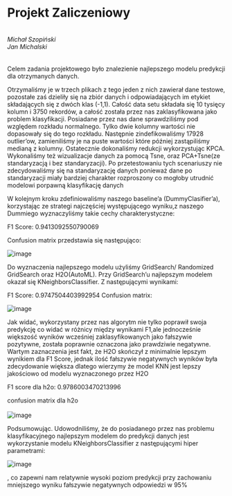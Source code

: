 <h1>Projekt Zaliczeniowy</h1> <BR>
  <i>Michał Szopiński</i> <BR>
  <i>Jan Michalski</i> <BR><BR><BR>
Celem zadania projektowego było znalezienie najlepszego modelu predykcji dla otrzymanych danych.

Otrzymaliśmy je w trzech plikach z tego jeden z nich zawierał dane testowe, pozostałe zaś dzieliły się na zbiór danych i odpowiadających im etykiet składających się z dwóch klas (-1,1). Całość data setu składała się 10 tysięcy kolumn i 3750 rekordów, a całość została przez nas zaklasyfikowana jako problem klasyfikacji. 
Posiadane przez nas dane sprawdziliśmy pod względem rozkładu normalnego. Tylko dwie kolumny wartości nie dopasowały się do tego rozkładu. Następnie zindefikowaliśmy 17928 outlier’ow, zamieniliśmy je na puste wartości które później zastąpiliśmy medianą z kolumny. Ostatecznie dokonaliśmy redukcji wykorzystując KPCA. Wykonaliśmy też wizualizacje danych za pomocą Tsne, oraz PCA+Tsne(ze standaryzacją i bez standaryzacji). Po przetestowaniu tych scenariuszy nie zdecydowaliśmy się na standaryzację danych ponieważ dane po standaryzacji miały bardziej charakter rozproszony co mogłoby utrudnić modelowi porpawną klasyfikację danych

W kolejnym kroku zdefiniowaliśmy naszego baseline’a (DummyClasifier’a), korzystając ze strategi najczęściej występującego wyniku,z naszego Dummiego wyznaczyliśmy takie cechy charakterystyczne:

F1 Score: 0.9413092550790069

Confusion matrix przedstawia się następująco:

![image](https://user-images.githubusercontent.com/101052451/174487836-191365bb-6cbe-42eb-be4b-040b73eabcfe.png)

Do wyznaczenia najlepszego modelu użyliśmy GridSearch/ Randomized GridSearch oraz H2O(AutoML). Przy GridSearch’u najlepszym modelem okazał się KNeighborsClassifier. Z następującymi wynikami:

F1 Score: 0.9747504403992954
Confusion matrix:
  
![image](https://user-images.githubusercontent.com/101052451/174487930-84047b23-6388-45a6-b786-eaefd795bb3b.png)

Jak widać, wykorzystany przez nas algorytm nie tylko poprawił swoja predykcję co widać w różnicy między wynikami F1,ale jednocześnie większość wyników wcześniej zaklasyfikowanych jako fałszywie pozytywne, została poprawnie oznaczona jako prawdziwie negatywne.
Wartym zaznaczenia jest fakt, że H2O skończył z minimalnie lepszym wynikiem dla F1 Score, jednak ilość fałszywie negatywnych wyników była zdecydowanie większa dlatego wierzymy że model KNN jest lepszy jakościowo od modelu wyznaczonego przez H2O

F1 score dla h2o: 0.9786003470213996

confusion matrix dla h2o<br><br>
![image](https://user-images.githubusercontent.com/101052451/174488410-ba86263b-2a6d-4e9b-bb68-efc92554e0fb.png)

Podsumowując. 
Udowodniliśmy, że do posiadanego przez nas problemu klasyfikacyjnego najlepszym modelem do predykcji danych jest wykorzystanie modelu KNeighborsClassifier z następującymi hiper parametrami:<BR>
  
  ![image](https://user-images.githubusercontent.com/101052451/174488480-54de845c-39bd-48ad-9597-007aa25362b9.png)

, co zapewni nam relatywnie wysoki poziom predykcji przy zachowaniu mniejszego wyniku fałszywie negatywnych odpowiedzi w 95%
